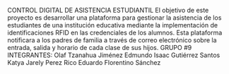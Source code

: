 CONTROL DIGITAL DE ASISTENCIA ESTUDIANTIL
El objetivo de este proyecto es desarrollar una plataforma para gestionar la asistencia de los estudiantes de una institución educativa mediante la implementación de identificaciones RFID en las credenciales de los alumnos. Esta plataforma notificara a los padres de familia a través de correo electrónico sobre la entrada, salida y horario de cada clase de sus hijos.
GRUPO #9
INTEGRANTES:
Olaf Tzanahua Jiménez
Edmundo Isaac Gutiérrez Santos
Katya Jarely Perez Rico
Eduardo Florentino Sánchez

